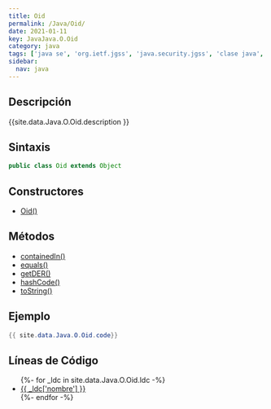 ```yaml
---
title: Oid
permalink: /Java/Oid/
date: 2021-01-11
key: JavaJava.O.Oid
category: java
tags: ['java se', 'org.ietf.jgss', 'java.security.jgss', 'clase java', 'Java 1.4']
sidebar: 
  nav: java
---
```


## Descripción
{{site.data.Java.O.Oid.description }}

## Sintaxis
~~~java
public class Oid extends Object
~~~

## Constructores
* [Oid()](/Java/Oid/Oid/)

## Métodos
* [containedIn()](/Java/Oid/containedIn)
* [equals()](/Java/Oid/equals)
* [getDER()](/Java/Oid/getDER)
* [hashCode()](/Java/Oid/hashCode)
* [toString()](/Java/Oid/toString)

## Ejemplo
~~~java
{{ site.data.Java.O.Oid.code}}
~~~

## Líneas de Código
<ul>
{%- for _ldc in site.data.Java.O.Oid.ldc -%}
   <li>
       <a href="{{_ldc['url'] }}">{{ _ldc['nombre'] }}</a>
   </li>
{%- endfor -%}
</ul>
